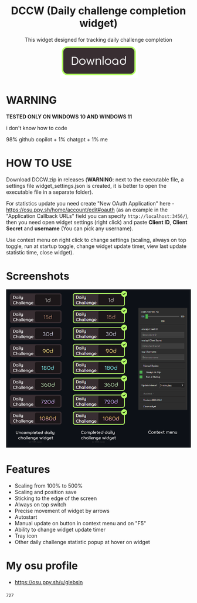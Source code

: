 <h1 align="center">
    DCCW (Daily challenge completion widget)
</h1>

<div align="center">This widget designed for tracking daily challenge completion</div>

<div align="center">
  <a href="https://github.com/Glebsin/Daily-challenge-completion-widget/releases/tag/2025.622.0">
    <img src="misc/images/button-download.png" alt="download" />
  </a>
</div>

# **WARNING**

**TESTED ONLY ON WINDOWS 10 AND WINDOWS 11**

i don't know how to code

98% github copilot + 1% chatgpt + 1% me

# HOW TO USE

Download DCCW.zip in releases (**WARNING**: next to the executable file, a settings file widget_settings.json is created, it is better to open the executable file in a separate folder).

For statistics update you need create "New OAuth Application" here - https://osu.ppy.sh/home/account/edit#oauth (as an example in the "Application Callback URLs" field you can specify `http://localhost:3456/`), then you need open widget settings (right click) and paste **Client ID**, **Client Secret** and **username** (You can pick any username).

Use context menu on right click to change settings (scaling, always on top toggle, run at startup toggle, change widget update timer, view last update statistic time, close widget).

# Screenshots

![Screenshots](misc/images/screenshots.gif)

# Features

- Scaling from 100% to 500%
- Scaling and position save
- Sticking to the edge of the screen
- Always on top switch
- Precise movement of widget by arrows
- Autostart
- Manual update on button in context menu and on "F5"
- Ability to change widget update timer
- Tray icon
- Other daily challenge statistic popup at hover on widget

# My osu profile
- https://osu.ppy.sh/u/glebsin

<sub>727</sub>